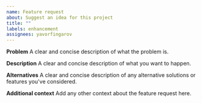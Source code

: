 ```yaml
---
name: Feature request
about: Suggest an idea for this project
title: ""
labels: enhancement
assignees: yavorfingarov
---
```


**Problem**
A clear and concise description of what the problem is.

**Description**
A clear and concise description of what you want to happen.

**Alternatives**
A clear and concise description of any alternative solutions or features you've considered.

**Additional context**
Add any other context about the feature request here.
